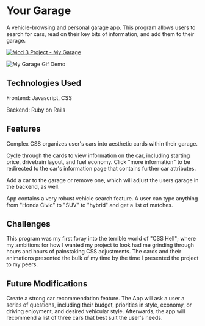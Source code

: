 # Your Garage

A vehicle-browsing and personal garage app. This program allows users to search for cars, read on their key bits of information, and add them to their garage.

[![Mod 3 Project - My Garage](https://img.youtube.com/vi/9Fju18Uam10/0.jpg)](https://www.youtube.com/watch?v=0AJivo6TKII)

![My Garage Gif Demo](cars/mod3.gif)


## Technologies Used

Frontend: Javascript, CSS

Backend: Ruby on Rails

## Features

Complex CSS organizes user's cars into aesthetic cards within their garage.

Cycle through the cards to view information on the car, including starting price, drivetrain layout, and fuel economy. Click "more information" to be redirected to the car's information page that contains further car attributes.

Add a car to the garage or remove one, which will adjust the users garage in the backend, as well.

App contains a very robust vehicle search feature. A user can type anything from "Honda Civic" to "SUV" to "hybrid" and get a list of matches.

## Challenges

This program was my first foray into the terrible world of "CSS Hell"; where my ambitions for how I wanted my project to look had me grinding through hours and hours of painstaking CSS adjustments. The cards and their animations presented the bulk of my time by the time I presented the project to my peers.

## Future Modifications

Create a strong car recommendation feature. The App will ask a user a series of questions, including their budget, priorities in style, economy, or driving enjoyment, and desired vehicular style. Afterwards, the app will recommend a list of three cars that best suit the user's needs.

